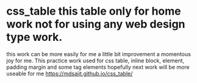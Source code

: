 # css_table this table only for home work not for using any web design type work.
this work can be more easily for me
a little bit improvement a momentous joy for me. This practice work used for css table, inline block, element, padding margin and some tag elements hopefully next work will be more useable for me
https://mdsajit.github.io/css_table/
